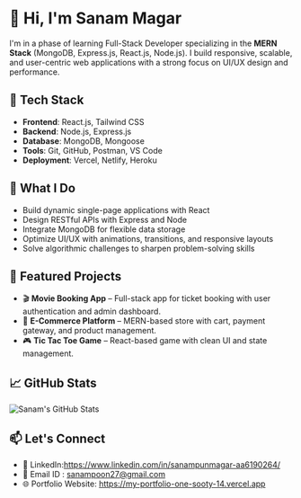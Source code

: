 # 👋 Hi, I'm Sanam Magar

I'm in a phase of learning Full-Stack Developer specializing in the **MERN Stack** (MongoDB, Express.js, React.js, Node.js). I build responsive, scalable, and user-centric web applications with a strong focus on UI/UX design and performance.

## 🚀 Tech Stack
- **Frontend**: React.js, Tailwind CSS
- **Backend**: Node.js, Express.js
- **Database**: MongoDB, Mongoose
- **Tools**: Git, GitHub, Postman, VS Code
- **Deployment**: Vercel, Netlify, Heroku

## 🧠 What I Do
- Build dynamic single-page applications with React
- Design RESTful APIs with Express and Node
- Integrate MongoDB for flexible data storage
- Optimize UI/UX with animations, transitions, and responsive layouts
- Solve algorithmic challenges to sharpen problem-solving skills

## 📂 Featured Projects
- 🎬 **Movie Booking App** – Full-stack app for ticket booking with user authentication and admin dashboard.
- 🛒 **E-Commerce Platform** – MERN-based store with cart, payment gateway, and product management.
- 🎮 **Tic Tac Toe Game** – React-based game with clean UI and state management.

## 📈 GitHub Stats
![Sanam's GitHub Stats](https://github-readme-stats.vercel.app/api?username=sanampm7&show_icons=true&theme=radical)

## 📫 Let's Connect
- 💼 LinkedIn:https://www.linkedin.com/in/sanampunmagar-aa6190264/
- 📧 Email ID : sanampoon27@gmail.com
- 🌐 Portfolio Website: https://my-portfolio-one-sooty-14.vercel.app
